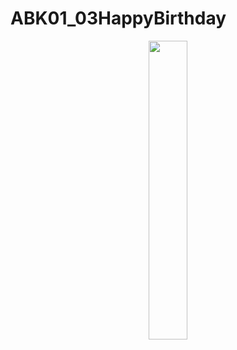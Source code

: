 # ABK01_03HappyBirthday

<p align="center">
<img src="https://user-images.githubusercontent.com/32328761/143727416-49653167-3200-4904-975d-e2fdc3134395.jpg" width=35% height=35%></p>



